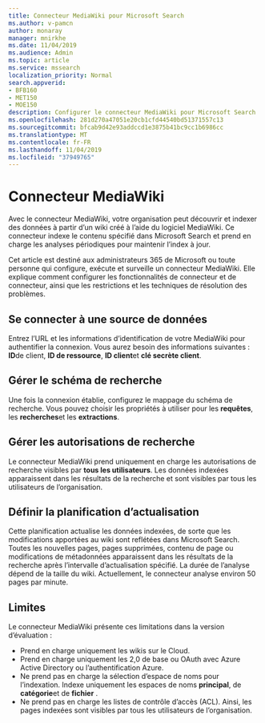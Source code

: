 ```yaml
---
title: Connecteur MediaWiki pour Microsoft Search
ms.author: v-pamcn
author: monaray
manager: mnirkhe
ms.date: 11/04/2019
ms.audience: Admin
ms.topic: article
ms.service: mssearch
localization_priority: Normal
search.appverid:
- BFB160
- MET150
- MOE150
description: Configurer le connecteur MediaWiki pour Microsoft Search
ms.openlocfilehash: 281d270a47051e20cb1cfd44540bd51371557c13
ms.sourcegitcommit: bfcab9d42e93addccd1e3875b41bc9cc1b6986cc
ms.translationtype: MT
ms.contentlocale: fr-FR
ms.lasthandoff: 11/04/2019
ms.locfileid: "37949765"
---
```

# <a name="mediawiki-connector"></a>Connecteur MediaWiki

Avec le connecteur MediaWiki, votre organisation peut découvrir et indexer des données à partir d’un wiki créé à l’aide du logiciel MediaWiki. Ce connecteur indexe le contenu spécifié dans Microsoft Search et prend en charge les analyses périodiques pour maintenir l’index à jour.

Cet article est destiné aux administrateurs 365 de Microsoft ou toute personne qui configure, exécute et surveille un connecteur MediaWiki. Elle explique comment configurer les fonctionnalités de connecteur et de connecteur, ainsi que les restrictions et les techniques de résolution des problèmes.

## <a name="connect-to-a-data-source"></a>Se connecter à une source de données
Entrez l’URL et les informations d’identification de votre MediaWiki pour authentifier la connexion. Vous aurez besoin des informations suivantes : **ID**de client, **ID de ressource**, **ID client**et **clé secrète client**.

## <a name="manage-the-search-schema"></a>Gérer le schéma de recherche
Une fois la connexion établie, configurez le mappage du schéma de recherche. Vous pouvez choisir les propriétés à utiliser pour les **requêtes**, les **recherches**et les **extractions**.

## <a name="manage-search-permissions"></a>Gérer les autorisations de recherche
Le connecteur MediaWiki prend uniquement en charge les autorisations de recherche visibles par **tous les utilisateurs**. Les données indexées apparaissent dans les résultats de la recherche et sont visibles par tous les utilisateurs de l’organisation.

## <a name="set-the-refresh-schedule"></a>Définir la planification d’actualisation 
Cette planification actualise les données indexées, de sorte que les modifications apportées au wiki sont reflétées dans Microsoft Search. Toutes les nouvelles pages, pages supprimées, contenu de page ou modifications de métadonnées apparaissent dans les résultats de la recherche après l’intervalle d’actualisation spécifié. La durée de l’analyse dépend de la taille du wiki. Actuellement, le connecteur analyse environ 50 pages par minute.

## <a name="limitations"></a>Limites 
Le connecteur MediaWiki présente ces limitations dans la version d’évaluation :
* Prend en charge uniquement les wikis sur le Cloud.
* Prend en charge uniquement les 2,0 de base ou OAuth avec Azure Active Directory ou l’authentification Azure.
* Ne prend pas en charge la sélection d’espace de noms pour l’indexation. Indexe uniquement les espaces de noms **principal**, de **catégorie**et de **fichier** .
* Ne prend pas en charge les listes de contrôle d’accès (ACL). Ainsi, les pages indexées sont visibles par tous les utilisateurs de l’organisation.
